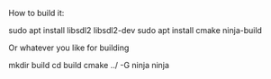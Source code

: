 How to build it:

sudo apt install libsdl2 libsdl2-dev
sudo apt install cmake ninja-build

Or whatever you like for building

mkdir build
cd build
cmake ../ -G ninja
ninja

